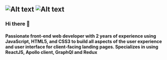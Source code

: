 
![Alt text](https://media.giphy.com/media/f3iwJFOVOwuy7K6FFw/giphy.gif)
![Alt text](https://media.giphy.com/media/26DoiqmYcxgFICb3G/giphy.gif)
---
### Hi there 👋
#### Passionate front-end web developer with 2 years of experience using JavaScript, HTML5, and CSS3 to build all aspects of the user experience and user interface for client-facing landing pages. Specializes in using ReactJS, Apollo client, GraphQl and Redux



